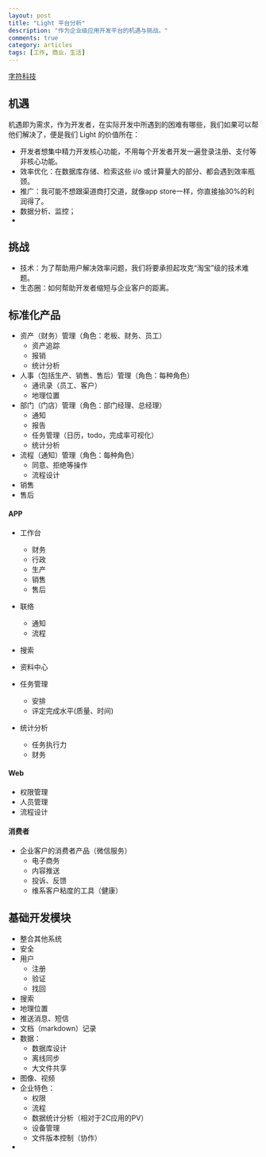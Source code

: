 ```yaml
---
layout: post
title: "Light 平台分析"
description: "作为企业级应用开发平台的机遇与挑战。"
comments: true
category: articles
tags: [工作, 商业，生活]
---
```

[字符科技](http://www.alphabets.cn/)

## 机遇
机遇即为需求，作为开发者，在实际开发中所遇到的困难有哪些，我们如果可以帮他们解决了，便是我们 Light 的价值所在：
- 开发者想集中精力开发核心功能，不用每个开发者开发一遍登录注册、支付等非核心功能。
- 效率优化：在数据库存储、检索这些 i/o 或计算量大的部分、都会遇到效率瓶颈。
- 推广：我可能不想跟渠道商打交道，就像app store一样，你直接抽30%的利润得了。
- 数据分析、监控；
- 
## 挑战
- 技术：为了帮助用户解决效率问题，我们将要承担起攻克“淘宝”级的技术难题。
- 生态圈：如何帮助开发者缩短与企业客户的距离。

## 标准化产品
- 资产（财务）管理（角色：老板、财务、员工）
	- 资产追踪
	- 报销
	- 统计分析
- 人事（包括生产、销售、售后）管理（角色：每种角色）
	- 通讯录（员工、客户）
	- 地理位置
- 部门（门店）管理（角色：部门经理、总经理）
	- 通知
	- 报告
	- 任务管理（日历，todo，完成率可视化）
	- 统计分析
- 流程（通知）管理（角色：每种角色）
	- 同意、拒绝等操作
	- 流程设计
- 销售
- 售后

#### APP
- 工作台
	- 财务
	- 行政
	- 生产
	- 销售
	- 售后
- 联络
	- 通知
	- 流程
- 搜索
- 资料中心
- 任务管理
	- 安排
	- 评定完成水平(质量、时间)
	
- 统计分析
	- 任务执行力
	- 财务
#### Web
- 权限管理
- 人员管理
- 流程设计

#### 消费者
- 企业客户的消费者产品（微信服务）
	- 电子商务
	- 内容推送
	- 投诉、反馈
	- 维系客户粘度的工具（健康）
	
## 基础开发模块
- 整合其他系统
- 安全
- 用户
	- 注册
	- 验证
	- 找回
- 搜索
- 地理位置
- 推送消息、短信
- 文档（markdown）记录
- 数据：
	- 数据库设计
	- 离线同步
	- 大文件共享
- 图像、视频 
- 企业特色：
	- 权限
	- 流程
	- 数据统计分析（相对于2C应用的PV）
	- 设备管理
	- 文件版本控制（协作）
- 